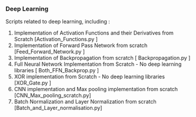 ### Deep Learning 
Scripts related to deep learning, including :
1) Implementation of Activation Functions and their Derivatives from Scratch [Activation_Functions.py ]
2) Implementation of Forward Pass Network from scratch [Feed_Forward_Network.py ]
3) Implementation of Backpropagation from scratch [ Backpropagation.py ]
4) Full Neural Network Implementation from Scratch - No deep learning libraries [ Both_FFN_Backprop.py ]
5) XOR implementation from Scratch - No deep learning libraries [XOR_Gate.py ]
6) CNN implementation and Max pooling implementation from scratch [CNN_Max_pooling_scratch.py]
7) Batch Normalization and Layer Normalization from scratch [Batch_and_Layer_normalisation.py]
